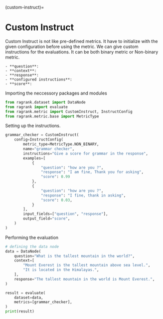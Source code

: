 (custom-instruct)=
# Custom Instruct

Custom Instruct is not like pre-defined metrics. It have to initialize with the given configuration before using the metric. We can give custom instructions for the evaluations. It can be both binary metric or Non-binary metric.

```{Hint}
- **question**:
- **context**:
- **response**:
- **configured instructions**:
- **score**:
```

Importing the neccessory packages and modules
```python
from ragrank.dataset import DataNode
from ragrank import evaluate
from ragrank.metric import CustomInstruct, InstructConfig
from ragrank.metric.base import MetricType
```

Setting up the instructions.
```python
grammar_checker = CustomInstruct(
    config=InstructConfig(
        metric_type=MetricType.NON_BINARY,
        name="grammar checker",
        instructions="Give a score for grammar in the response",
        examples=[
            {
                "question": "how are you ?",
                "response": "I am fine, Thank you for asking",
                "score": 0.99
            },
            {
                "question": "how are you ?",
                "response": "I fine, thank in asking",
                "score": 0.03,
            }
        ],
        input_fields=["question", "response"],
        output_field="score",
    )
)
```

Performing the evaluation
```python
# defining the data node
data = DataNode(
    question="What is the tallest mountain in the world?",
    context=[
        "Mount Everest is the tallest mountain above sea level.",
        "It is located in the Himalayas.",
    ],
    response="The tallest mountain in the world is Mount Everest.",
)

result = evaluate(
    dataset=data,
    metrics=[grammar_checker],
)
print(result)
```